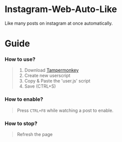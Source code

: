 # Instagram-Web-Auto-Like

Like many posts on instagram at once automatically.


# Guide


### How to use?
> 1. Download [Tampermonkey](https://www.tampermonkey.net)
> 2. Create new userscript
> 3. Copy & Paste the 'user.js' script
> 4. Save (CTRL+S)

### How to enable?
> Press `CTRL+F8` while watching a post to enable.

### How to stop?
> Refresh the page

